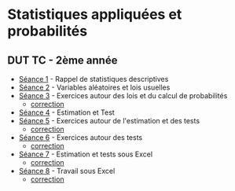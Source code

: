 # Statistiques appliquées et probabilités

## DUT TC - 2ème année

- [Séance 1](StatsProbas_TC2A_TD1.pdf) - Rappel de statistiques descriptives
- [Séance 2](StatsProbas_TC2A_TD2.pdf) - Variables aléatoires et lois usuelles
- [Séance 3](StatsProbas_TC2A_TD3.html) - Exercices autour des lois et du calcul de probabilités
    - [correction](StatsProbas_TC2A_TD3-correction.html)
- [Séance 4](StatsProbas_TC2A_TD4.pdf) - Estimation et Test
- [Séance 5](StatsProbas_TC2A_TD5.html) - Exercices autour de l'estimation et des tests
    - [correction](StatsProbas_TC2A_TD5-correction.html)
- [Séance 6](StatsProbas_TC2A_TD6.html) - Exercices autour des tests
    - [correction](StatsProbas_TC2A_TD6-correction.html)
- [Séance 7](StatsProbas_TC2A_TP1.html) - Estimation et tests sous Excel
    - [correction](StatsProbas_TC2A_TP1-correction.html)
- [Séance 8](StatsProbas_TC2A_TP2.html) - Travail sous Excel
    - [correction](StatsProbas_TC2A_TP2-correction.html)
